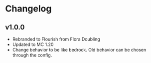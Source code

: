 # Changelog
## v1.0.0
- Rebranded to Flourish from Flora Doubling
- Updated to MC 1.20
- Change behavior to be like bedrock. Old behavior can be chosen through the config.
